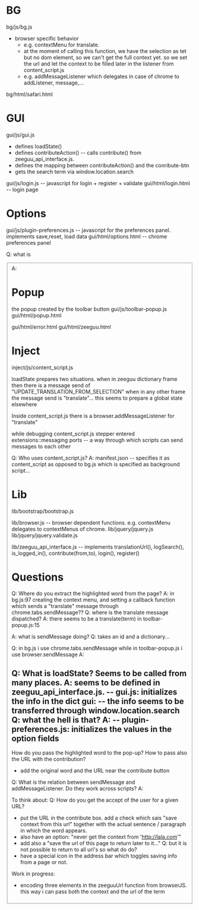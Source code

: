 
BG
===

bg/js/bg.js
- browser specific behavior
    - e.g. contextMenu for translate.
     - at the moment of calling this function, we have the selection as tet
     but no dom element, so we can't get the full context yet. so we set the
     url and let the context to be filled later in the listener from content_script.js
    - e.g. addMessageListener which delegates in case of chrome to
    addListener, message,...




bg/html/safari.html

GUI
===
gui/js/gui.js
- defines loadState()
- defines contributeAction() -- calls contribute() from zeeguu_api_interface.js.
- defines the mapping between contributeAction() and the conribute-btn
- gets the search term via window.location.search

gui/js/login.js -- javascript for login + register + validate 
gui/html/login.html -- login page


Options
===
gui/js/plugin-preferences.js -- javascript for the preferences panel. implements save,reset, load data
gui/html/options.html -- chrome preferences panel

Q: what is <fieldset>
A:



Popup
===
the popup created by the toolbar button
gui/js/toolbar-popup.js
gui/html/popup.html

gui/html/error.html
gui/html/zeeguu.html

Inject
======
inject/js/content_script.js

loadState prepares two situations. when in zeeguu dictionary frame then
 there is a message send of "UPDATE_TRANSLATION_FROM_SELECTION"
  when in any other frame the message send is "translate"...
  this seems to prepare a global state elsewhere

Inside content_script.js there is a browser.addMessageListener for "translate"

while debugging content_script.js stepper entered extensions::messaging
ports -- a way through which scripts can send messages to each other



Q: Who uses content_script.js?
A: manifest.json -- specifies it as content_script as opposed to bg.js which is specified as background script...



Lib
===
lib/bootstrap/bootstrap.js

lib/browser.js
 -- browser dependent functions. e.g. contextMenu delegates to contextMenus of chrome.
lib/jquery/jquery.js
lib/jquery/jquery.validate.js

lib/zeeguu_api_interface.js -- implements translationUrl(), logSearch(), is_logged_in(), contribute(from,to), login(), register()

Questions
===
Q: Where do you extract the highlighted word from the page?
A: in bg.js:97 creating the context menu, and setting a callback function which
 sends a "translate" message through chrome.tabs.sendMessage??
  Q: where is the translate message dispatched?
  A: there seems to be a translate(term) in toolbar-popup.js:15

  A: what is sendMessage doing?
  Q: takes an id and a dictionary...

  Q: in  bg.js i use chrome.tabs.sendMessage while in toolbar-popup.js i use browser.sendMessage
  A:

Q: What is loadState? Seems to be called from many places.
A: seems to be defined in zeeguu_api_interface.js.
  -- gui.js: initializes the info in the dict gui:
   -- the info seems to be transferred through window.location.search
   Q: what the hell is that?
   A:
  -- plugin-preferences.js: initializes the values in the option fields
  --


How do you pass the highlighted word to the pop-up?
How to pass also the URL with the contribution?
- add the original word and the URL near the contribute button


Q: What is the relation between sendMessage and addMessageListener.
 Do they work across scripts?
A:



To think about:
Q: How do you get the accept of the user for a given URL?
 - put the URL in the contribute box. add a check which sais "save context from this url" together with the actual sentence / paragraph in which the word appears.
  - also have an option: "never get the context from 'http://lala.com'"
 - add also a "save the url of this page to return later to it..."
  Q: but it is not possible to return to all url's so what do do?
 - have a special icon in the address bar which toggles saving info
 from a page or not.



Work in progress:
- encoding three elements in the zeeguuUrl function from browserJS.
 this way i can pass both the context and the url
 of the term


